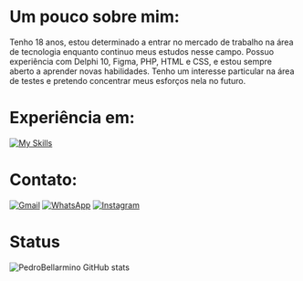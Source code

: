 # Um pouco sobre mim:

Tenho 18 anos, estou determinado a entrar no mercado de trabalho na área de tecnologia enquanto continuo meus estudos nesse campo. Possuo experiência com Delphi 10, Figma, PHP, HTML e CSS, e estou sempre aberto a aprender novas habilidades. Tenho um interesse particular na área de testes e pretendo concentrar meus esforços nela no futuro.

# Experiência em:

[![My Skills](https://skillicons.dev/icons?i=html,css,bootstrap,mysql,wordpress,figma&theme=light)](https://skillicons.dev)

# Contato:

[![Gmail](https://img.shields.io/badge/Gmail-D14836?style=for-the-badge&logo=gmail&logoColor=white)](https://mail.google.com/mail/u/1/#inbox) [![WhatsApp](https://img.shields.io/badge/WhatsApp-25D366?style=for-the-badge&logo=whatsapp&logoColor=white)](https://api.whatsapp.com/send?phone=SEUNUMERODOTELEFONE) [![Instagram](https://img.shields.io/badge/Instagram-E4405F?style=for-the-badge&logo=instagram&logoColor=white)](https://www.instagram.com/pedro_bellarmino_cardoso/?next=%2F)

# Status

![PedroBellarmino GitHub stats](https://github-readme-stats.vercel.app/api?username=PedroBellarmino&show_icons=true&theme=radical)
